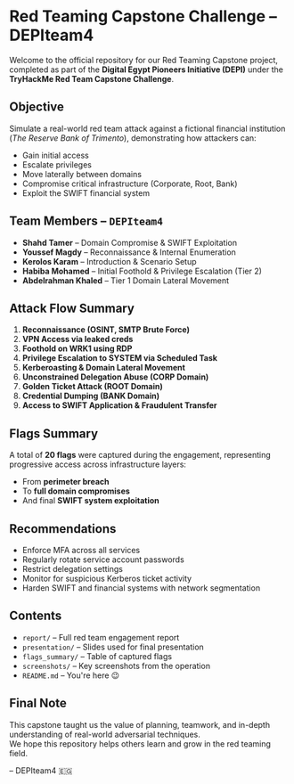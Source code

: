 # Red Teaming Capstone Challenge – DEPIteam4

Welcome to the official repository for our Red Teaming Capstone project, completed as part of the **Digital Egypt Pioneers Initiative (DEPI)** under the **TryHackMe Red Team Capstone Challenge**.

## Objective

Simulate a real-world red team attack against a fictional financial institution (*The Reserve Bank of Trimento*), demonstrating how attackers can:

- Gain initial access
- Escalate privileges
- Move laterally between domains
- Compromise critical infrastructure (Corporate, Root, Bank)
- Exploit the SWIFT financial system

## Team Members – `DEPIteam4`

- **Shahd Tamer** – Domain Compromise & SWIFT Exploitation  
- **Youssef Magdy** – Reconnaissance & Internal Enumeration  
- **Kerolos Karam** – Introduction & Scenario Setup  
- **Habiba Mohamed** – Initial Foothold & Privilege Escalation (Tier 2)  
- **Abdelrahman Khaled** – Tier 1 Domain Lateral Movement  

## Attack Flow Summary

1. **Reconnaissance (OSINT, SMTP Brute Force)**
2. **VPN Access via leaked creds**
3. **Foothold on WRK1 using RDP**
4. **Privilege Escalation to SYSTEM via Scheduled Task**
5. **Kerberoasting & Domain Lateral Movement**
6. **Unconstrained Delegation Abuse (CORP Domain)**
7. **Golden Ticket Attack (ROOT Domain)**
8. **Credential Dumping (BANK Domain)**
9. **Access to SWIFT Application & Fraudulent Transfer**

## Flags Summary

A total of **20 flags** were captured during the engagement, representing progressive access across infrastructure layers:
- From **perimeter breach**
- To **full domain compromises**
- And final **SWIFT system exploitation**

## Recommendations

- Enforce MFA across all services
- Regularly rotate service account passwords
- Restrict delegation settings
- Monitor for suspicious Kerberos ticket activity
- Harden SWIFT and financial systems with network segmentation

## Contents

- `report/` – Full red team engagement report  
- `presentation/` – Slides used for final presentation  
- `flags_summary/` – Table of captured flags  
- `screenshots/` – Key screenshots from the operation  
- `README.md` – You're here 😉

## Final Note

This capstone taught us the value of planning, teamwork, and in-depth understanding of real-world adversarial techniques.  
We hope this repository helps others learn and grow in the red teaming field.

– DEPIteam4 🇪🇬
